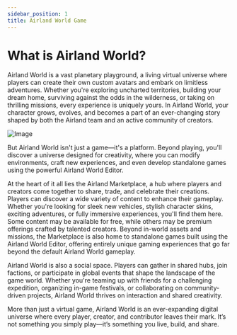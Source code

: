 ```yaml
---
sidebar_position: 1
title: Airland World Game
---
```


# What is Airland World?

Airland World is a vast planetary playground, a living virtual universe where players can create their own custom avatars and embark on limitless adventures. Whether you're exploring uncharted territories, building your dream home, surviving against the odds in the wilderness, or taking on thrilling missions, every experience is uniquely yours. In Airland World, your character grows, evolves, and becomes a part of an ever-changing story shaped by both the Airland team and an active community of creators.

![Image](mount.jpg)


But Airland World isn't just a game—it's a platform. Beyond playing, you'll discover a universe designed for creativity, where you can modify environments, craft new experiences, and even develop standalone games using the powerful Airland World Editor.

At the heart of it all lies the Airland Marketplace, a hub where players and creators come together to share, trade, and celebrate their creations. Players can discover a wide variety of content to enhance their gameplay. Whether you're looking for sleek new vehicles, stylish character skins, exciting adventures, or fully immersive experiences, you'll find them here. Some content may be available for free, while others may be premium offerings crafted by talented creators. Beyond in-world assets and missions, the Marketplace is also home to standalone games built using the Airland World Editor, offering entirely unique gaming experiences that go far beyond the default Airland World gameplay.

Airland World is also a social space. Players can gather in shared hubs, join factions, or participate in global events that shape the landscape of the game world. Whether you're teaming up with friends for a challenging expedition, organizing in-game festivals, or collaborating on community-driven projects, Airland World thrives on interaction and shared creativity.

More than just a virtual game, Airland World is an ever-expanding digital universe where every player, creator, and contributor leaves their mark. It’s not something you simply play—it’s something you live, build, and share.



